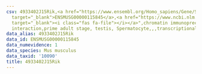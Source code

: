 ```yaml
---
csv: 4933402J15Rik,<a href="https://www.ensembl.org/Homo_sapiens/Gene/Summary?db=core;g=ENSMUSG00000115845"
  target="_blank">ENSMUSG00000115845</a>,<a href="https://www.ncbi.nlm.nih.gov/pubmed/25450459"
  target="_blank"><i class="fas fa-file"></i></a>",chromatin immunoprecipitation assay,direct
  interaction,prime adult stage, testis, Spermatocyte,,,transcriptional regulation,
data_alias: 4933402J15Rik
data_id: ENSMUSG00000115845
data_numevidence: 1
data_species: Mus musculus
data_taxid: '10090'
title: 4933402J15Rik
---
```

